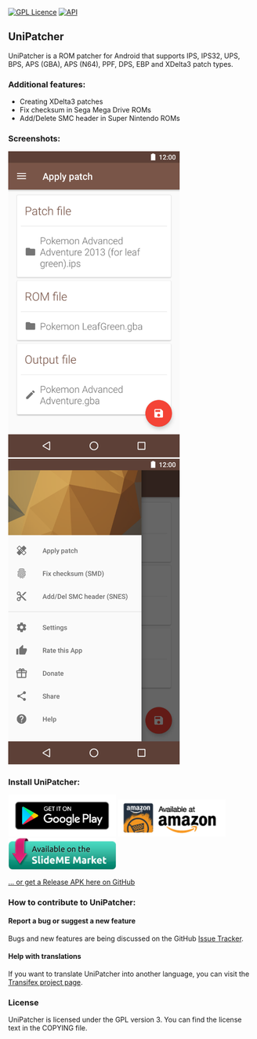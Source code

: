 [![GPL Licence](https://badges.frapsoft.com/os/gpl/gpl.png?v=103)](https://opensource.org/licenses/GPL-3.0/)
[![API](https://img.shields.io/badge/API-14%2B-brightgreen.svg?style=flat)](https://android-arsenal.com/api?level=14)

UniPatcher
----------

UniPatcher is a ROM patcher for Android that supports IPS, IPS32, UPS, BPS, APS (GBA), APS (N64), PPF, DPS, EBP and XDelta3 patch types.

### Additional features:

* Creating XDelta3 patches
* Fix checksum in Sega Mega Drive ROMs
* Add/Delete SMC header in Super Nintendo ROMs

### Screenshots:

<img src="/google-play/screenshot_1.png" width="350"> <img src="/google-play/screenshot_2.png" width="350">

### Install UniPatcher:

[<img src="/google-play/badges/google-play.png" width="220">](https://play.google.com/store/apps/details?id=org.emunix.unipatcher)  [<img src="/google-play/badges/amazon.png" width="220">](http://www.amazon.com/gp/mas/dl/android?p=org.emunix.unipatcher)  [<img src="/google-play/badges/slideme.png" width="220">](http://slideme.org/application/unipatcher)

[... or get a Release APK here on GitHub](https://github.com/btimofeev/UniPatcher/releases)

### How to contribute to UniPatcher:

#### Report a bug or suggest a new feature

Bugs and new features are being discussed on the GitHub [Issue Tracker](https://github.com/btimofeev/UniPatcher/issues).

#### Help with translations
If you want to translate UniPatcher into another language, you can visit the [Transifex project page](https://www.transifex.com/unipatcher/unipatcher/). 

### License
UniPatcher is licensed under the GPL version 3. You can find the license text in the COPYING file.

